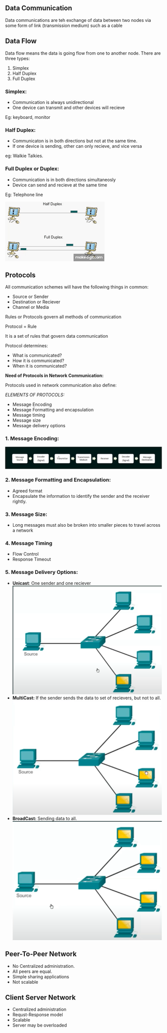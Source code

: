 ## Data Communication

Data communications are teh exchange of data between two nodes via some form of link (transmission medium) such as a cable

## Data Flow

Data flow means the data is going flow from one to another node. There are three types:

1. Simplex
2. Half Duplex
3. Full Duplex

### Simplex:

- Communication is always unidirectional
- One device can transmit and other devices will recieve

Eg: keyboard, monitor

### Half Duplex:

- Communicaton is in both directions but not at the same time.
- If one device is sending, other can only recieve, and vice versa

eg: Walkie Talkies.

### Full Duplex or Duplex:

- Communication is in both directions simultaneosly
- Device can send and recieve at the same time

Eg: Telephone line

![pictorizing](images/half%20and%20full%20duplex.gif)

## Protocols

All communication schemes will have the following things in common:

* Source or Sender
* Destination or Reciever
* Channel or Media
  
Rules or Protocols govern all methods of communication

Protocol = Rule

It is a set of rules that govern data communication

Protocol determines:
- What is communicated?
- How it is communicated?
- When it is communicated?
  
**Need of Protocols in Network Communication:**

Protocols used in network communication also define:

*ELEMENTS OF PROTOCOLS:*

- Message Encoding
- Message Formatting and encapsulation
- Message timing
- Message size
- Message delivery options

### 1. Message Encoding:

![messageEncoding](images/image2.png)

### 2. Message Formatting and Encapsulation:

- Agreed format
- Encapsulate the information to identify the sender and the receiver rightly.

### 3. Message Size:

- Long messages must also be broken into smaller pieces to travel across a network

### 4. Message Timing

- Flow Control
- Response Timeout
  
### 5. Message Delivery Options:

- **Unicast**: One sender and one reciever
  ![unicast](images/uni.png)
- **MultiCast:** If the sender sends the data to set of recievers, but not to all.
  ![multicast](images/multi.png)
- **BroadCast:** Sending data to all.
  ![broadcasting](images/broad.png)

## Peer-To-Peer Network

- No Centralized administration.
- All peers are equal.
- Simple sharing applications
- Not scalable

## Client Server Network

- Centralized administration
- Requst-Response model
- Scalable
- Server may be overloaded